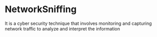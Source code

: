 # NetworkSniffing

It is a cyber security technique that involves monitoring and capturing network traffic to analyze and interpret the information

